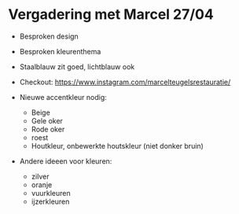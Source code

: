 # Vergadering met Marcel 27/04

- Besproken design
- Besproken kleurenthema
- Staalblauw zit goed, lichtblauw ook
- Checkout: https://www.instagram.com/marcelteugelsrestauratie/
- Nieuwe accentkleur nodig:

  - Beige
  - Gele oker
  - Rode oker
  - roest
  - Houtkleur, onbewerkte houtskleur (niet donker bruin)

- Andere ideeen voor kleuren:
  - zilver
  - oranje
  - vuurkleuren
  - ijzerkleuren
